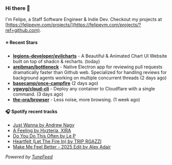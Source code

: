 ### Hi there 👋

I'm Felipe, a Staff Software Engineer & Indie Dev. Checkout my projects at [https://felipevm.com/projects/](https://felipevm.com/projects/?ref=github.com).

#### ⭐ Recent Stars
- **[legions-developer/evilcharts](https://github.com/legions-developer/evilcharts)** - A Beautiful &amp; Animated Chart UI Website built on top of shadcn &amp; recharts. (today)
- **[areibman/bottleneck](https://github.com/areibman/bottleneck)** - Native Electron app for reviewing pull requests dramatically faster than Github web. Specialized for handling reviews for background agents working on multiple concurrent threads (2 days ago)
- **[basecamp/once-campfire](https://github.com/basecamp/once-campfire)** (2 days ago)
- **[ygwyg/cloud-cli](https://github.com/ygwyg/cloud-cli)** - Deploy any container to Cloudflare with a single command. (3 days ago)
- **[the-ora/browser](https://github.com/the-ora/browser)** - Less noise, more browsing. (1 week ago)

#### 🎧 Spotify recent tracks
- [Just Wanna by Andrew Nagy](https://open.spotify.com/track/2nwvOh6FD9kt10ylz1nObA)
- [A Feeling by Hyzteria, XIRA](https://open.spotify.com/track/1nvRhgoRUx7cVqu2mTRDCu)
- [Do You Do This Often by Le P](https://open.spotify.com/track/0z23VQA5qXw1KCHLUE9mWZ)
- [Heartfelt (Let The Fire In) by TRIP RGAZZI](https://open.spotify.com/track/2QM4kcnuayYjtE1tp8xYPC)
- [Make Me Feel Better - 2025 Edit by Alex Adair](https://open.spotify.com/track/0GqZ3deuRcromFjc404K4M)

_Powered by [TuneFeed](https://tunefeed.app?ref=github.com)_
